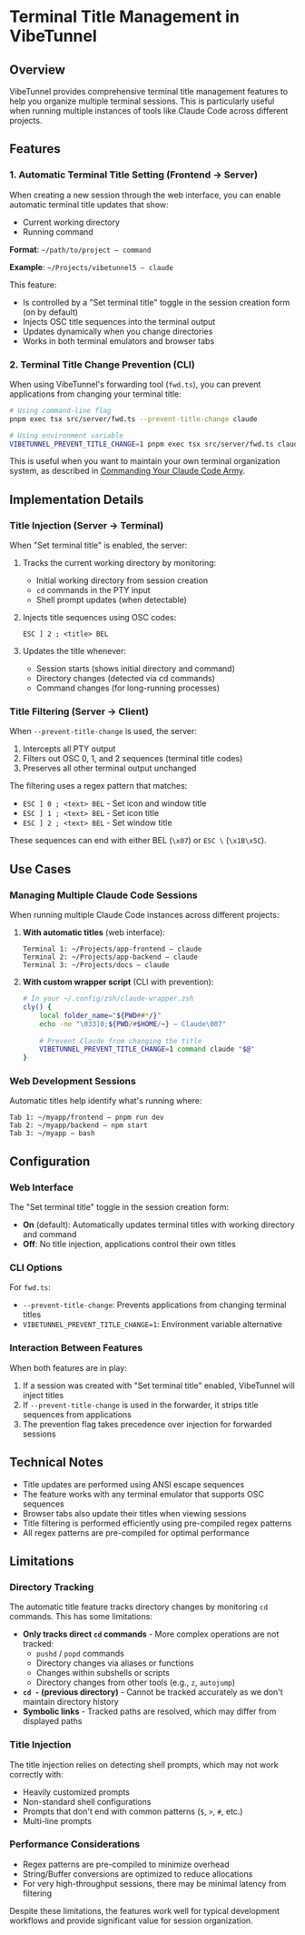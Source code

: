 # Terminal Title Management in VibeTunnel

## Overview

VibeTunnel provides comprehensive terminal title management features to help you organize multiple terminal sessions. This is particularly useful when running multiple instances of tools like Claude Code across different projects.

## Features

### 1. Automatic Terminal Title Setting (Frontend → Server)

When creating a new session through the web interface, you can enable automatic terminal title updates that show:
- Current working directory
- Running command

**Format**: `~/path/to/project — command`

**Example**: `~/Projects/vibetunnel5 — claude`

This feature:
- Is controlled by a "Set terminal title" toggle in the session creation form (on by default)
- Injects OSC title sequences into the terminal output
- Updates dynamically when you change directories
- Works in both terminal emulators and browser tabs

### 2. Terminal Title Change Prevention (CLI)

When using VibeTunnel's forwarding tool (`fwd.ts`), you can prevent applications from changing your terminal title:

```bash
# Using command-line flag
pnpm exec tsx src/server/fwd.ts --prevent-title-change claude

# Using environment variable
VIBETUNNEL_PREVENT_TITLE_CHANGE=1 pnpm exec tsx src/server/fwd.ts claude
```

This is useful when you want to maintain your own terminal organization system, as described in [Commanding Your Claude Code Army](https://steipete.me/posts/2025/commanding-your-claude-code-army).

## Implementation Details

### Title Injection (Server → Terminal)

When "Set terminal title" is enabled, the server:
1. Tracks the current working directory by monitoring:
   - Initial working directory from session creation
   - `cd` commands in the PTY input
   - Shell prompt updates (when detectable)
   
2. Injects title sequences using OSC codes:
   ```
   ESC ] 2 ; <title> BEL
   ```

3. Updates the title whenever:
   - Session starts (shows initial directory and command)
   - Directory changes (detected via cd commands)
   - Command changes (for long-running processes)

### Title Filtering (Server → Client)

When `--prevent-title-change` is used, the server:
1. Intercepts all PTY output
2. Filters out OSC 0, 1, and 2 sequences (terminal title codes)
3. Preserves all other terminal output unchanged

The filtering uses a regex pattern that matches:
- `ESC ] 0 ; <text> BEL` - Set icon and window title
- `ESC ] 1 ; <text> BEL` - Set icon title  
- `ESC ] 2 ; <text> BEL` - Set window title

These sequences can end with either BEL (`\x07`) or `ESC \` (`\x1B\x5C`).

## Use Cases

### Managing Multiple Claude Code Sessions

When running multiple Claude Code instances across different projects:

1. **With automatic titles** (web interface):
   ```
   Terminal 1: ~/Projects/app-frontend — claude
   Terminal 2: ~/Projects/app-backend — claude  
   Terminal 3: ~/Projects/docs — claude
   ```

2. **With custom wrapper script** (CLI with prevention):
   ```bash
   # In your ~/.config/zsh/claude-wrapper.zsh
   cly() {
       local folder_name="${PWD##*/}"
       echo -ne "\033]0;${PWD/#$HOME/~} — Claude\007"
       
       # Prevent Claude from changing the title
       VIBETUNNEL_PREVENT_TITLE_CHANGE=1 command claude "$@"
   }
   ```

### Web Development Sessions

Automatic titles help identify what's running where:
```
Tab 1: ~/myapp/frontend — pnpm run dev
Tab 2: ~/myapp/backend — npm start
Tab 3: ~/myapp — bash
```

## Configuration

### Web Interface

The "Set terminal title" toggle in the session creation form:
- **On** (default): Automatically updates terminal titles with working directory and command
- **Off**: No title injection, applications control their own titles

### CLI Options

For `fwd.ts`:
- `--prevent-title-change`: Prevents applications from changing terminal titles
- `VIBETUNNEL_PREVENT_TITLE_CHANGE=1`: Environment variable alternative

### Interaction Between Features

When both features are in play:
1. If a session was created with "Set terminal title" enabled, VibeTunnel will inject titles
2. If `--prevent-title-change` is used in the forwarder, it strips title sequences from applications
3. The prevention flag takes precedence over injection for forwarded sessions

## Technical Notes

- Title updates are performed using ANSI escape sequences
- The feature works with any terminal emulator that supports OSC sequences
- Browser tabs also update their titles when viewing sessions
- Title filtering is performed efficiently using pre-compiled regex patterns
- All regex patterns are pre-compiled for optimal performance

## Limitations

### Directory Tracking
The automatic title feature tracks directory changes by monitoring `cd` commands. This has some limitations:

- **Only tracks direct `cd` commands** - More complex operations are not tracked:
  - `pushd` / `popd` commands
  - Directory changes via aliases or functions
  - Changes within subshells or scripts
  - Directory changes from other tools (e.g., `z`, `autojump`)
- **`cd -` (previous directory)** - Cannot be tracked accurately as we don't maintain directory history
- **Symbolic links** - Tracked paths are resolved, which may differ from displayed paths

### Title Injection
The title injection relies on detecting shell prompts, which may not work correctly with:
- Heavily customized prompts
- Non-standard shell configurations
- Prompts that don't end with common patterns (`$`, `>`, `#`, etc.)
- Multi-line prompts

### Performance Considerations
- Regex patterns are pre-compiled to minimize overhead
- String/Buffer conversions are optimized to reduce allocations
- For very high-throughput sessions, there may be minimal latency from filtering

Despite these limitations, the features work well for typical development workflows and provide significant value for session organization.